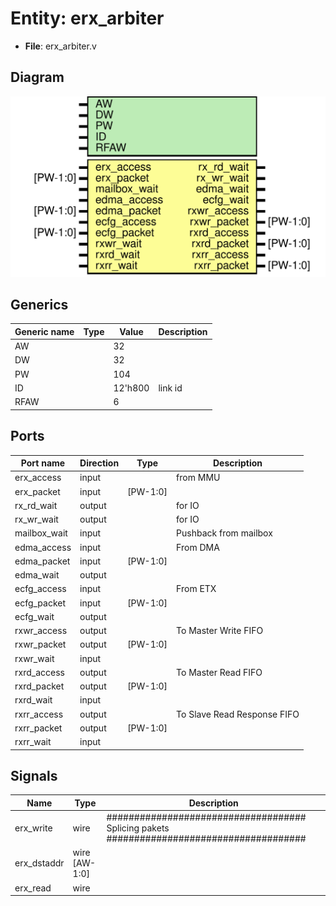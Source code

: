 # Entity: erx_arbiter

- **File**: erx_arbiter.v
## Diagram

![Diagram](erx_arbiter.svg "Diagram")
## Generics

| Generic name | Type | Value   | Description |
| ------------ | ---- | ------- | ----------- |
| AW           |      | 32      |             |
| DW           |      | 32      |             |
| PW           |      | 104     |             |
| ID           |      | 12'h800 | link id     |
| RFAW         |      | 6       |             |
## Ports

| Port name    | Direction | Type     | Description                 |
| ------------ | --------- | -------- | --------------------------- |
| erx_access   | input     |          | from MMU                    |
| erx_packet   | input     | [PW-1:0] |                             |
| rx_rd_wait   | output    |          | for IO                      |
| rx_wr_wait   | output    |          | for IO                      |
| mailbox_wait | input     |          | Pushback from mailbox       |
| edma_access  | input     |          | From DMA                    |
| edma_packet  | input     | [PW-1:0] |                             |
| edma_wait    | output    |          |                             |
| ecfg_access  | input     |          | From ETX                    |
| ecfg_packet  | input     | [PW-1:0] |                             |
| ecfg_wait    | output    |          |                             |
| rxwr_access  | output    |          | To Master Write FIFO        |
| rxwr_packet  | output    | [PW-1:0] |                             |
| rxwr_wait    | input     |          |                             |
| rxrd_access  | output    |          | To Master Read FIFO         |
| rxrd_packet  | output    | [PW-1:0] |                             |
| rxrd_wait    | input     |          |                             |
| rxrr_access  | output    |          | To Slave Read Response FIFO |
| rxrr_packet  | output    | [PW-1:0] |                             |
| rxrr_wait    | input     |          |                             |
## Signals

| Name        | Type          | Description                                                                                |
| ----------- | ------------- | ------------------------------------------------------------------------------------------ |
| erx_write   | wire          | #################################### Splicing pakets ####################################  |
| erx_dstaddr | wire [AW-1:0] |                                                                                            |
| erx_read    | wire          |                                                                                            |
